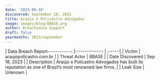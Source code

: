 ```yaml
---
date: '2023-09-18'
discovered: September 18, 2023
title: Araújo e Policastro Advogados
image: images/blog/8BASE.png
author: Breachsense Support
draft: false
yearmonths: 2023/september
---
```


| Data Breach Report------------:     |:-------------:    | :-----:|
| Victim      | araujopolicastro.com.br      | 
| Threat Actor      | 8BASE      | 
| Date Discovered      | Sep 18, 2023      | 
| Description      | Araújo e Policastro Advogados has built its reputation as one of Brazil’s most renowned law firms.      | 
| Leak Size      | Unknown      | 

